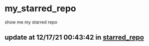 # my_starred_repo
show me my starred repo

update at 12/17/21 00:43:42 in [starred_repo](./index.html)
---

